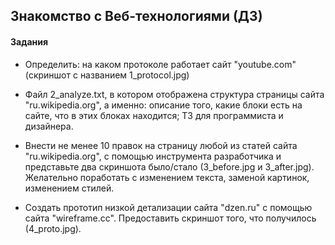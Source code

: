 ## Знакомство с Веб-технологиями (ДЗ)

#### Задания

- Определить: на каком протоколе работает сайт "youtube.com" (скриншот с названием 1_protocol.jpg)

- Файл 2_analyze.txt, в котором отображена структура страницы сайта "ru.wikipedia.org", а именно: описание того, какие блоки есть на сайте, что в этих блоках находится; ТЗ для программиста и дизайнера.

- Внести не менее 10 правок на страницу любой из статей сайта "ru.wikipedia.org", с помощью инструмента разработчика и представьте два скриншота было/стало (3_before.jpg и 3_after.jpg). Желательно поработать с изменением текста, заменой картинок, изменением стилей.

- Создать прототип низкой детализации сайта "dzen.ru" с помощью сайта "wireframe.cc". Предоставить скриншот того, что получилось (4_proto.jpg).